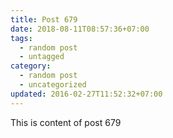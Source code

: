 ```yaml
---
title: Post 679
date: 2018-08-11T08:57:36+07:00
tags:
  - random post
  - untagged
category:
  - random post
  - uncategorized
updated: 2016-02-27T11:52:32+07:00
---
```

This is content of post 679